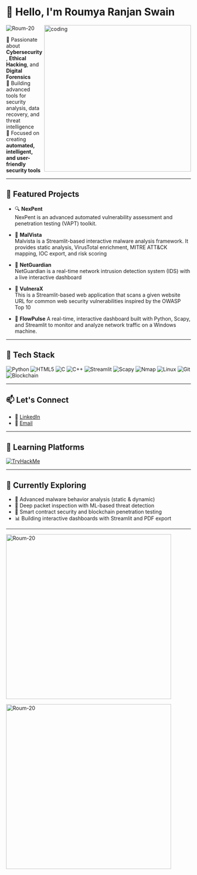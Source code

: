 # 👋 Hello, I'm Roumya Ranjan Swain
<img align="right" alt = "coding" width ="400" src="https://images.squarespace-cdn.com/content/v1/5769fc401b631bab1addb2ab/1541580611624-TE64QGKRJG8SWAIUS7NS/ke17ZwdGBToddI8pDm48kPoswlzjSVMM-SxOp7CV59BZw-zPPgdn4jUwVcJE1ZvWQUxwkmyExglNqGp0IvTJZamWLI2zvYWH8K3-s_4yszcp2ryTI0HqTOaaUohrI8PI6FXy8c9PWtBlqAVlUS5izpdcIXDZqDYvprRqZ29Pw0o/coding-freak.gif">
<p align="left"> <img src="https://komarev.com/ghpvc/?username=Roum-20&label=Profile%20views&color=0e75b6&style=flat" alt="Roum-20" /> </p>



🔐 Passionate about **Cybersecurity**, **Ethical Hacking**, and **Digital Forensics**  
🧠 Building advanced tools for security analysis, data recovery, and threat intelligence  
🚀 Focused on creating **automated, intelligent, and user-friendly security tools**

---

## 💼 Featured Projects

- 🔍 **NexPent**  
   NexPent is an advanced automated vulnerability assessment and penetration testing (VAPT) toolkit.
  
- 🧪 **MalVista**  
  Malvista is a Streamlit-based interactive malware analysis framework. It provides static analysis, VirusTotal enrichment, MITRE ATT&CK mapping, IOC export, and risk scoring

- 📡 **NetGuardian**  
   NetGuardian is a real-time network intrusion detection system (IDS) with a live interactive dashboard

- 🎯 **VulneraX**  
   This is a Streamlit-based web application that scans a given website URL for common web security vulnerabilities inspired by the OWASP Top 10

- 🧰 **FlowPulse**
                      A real-time, interactive dashboard built with Python, Scapy, and Streamlit to monitor and analyze network traffic on a Windows machine.
---

## 🧰 Tech Stack

![Python](https://img.shields.io/badge/Python-3670A0?style=for-the-badge&logo=python&logoColor=ffdd54)
![HTML5](https://img.shields.io/badge/HTML5-E34F26?style=for-the-badge&logo=html5&logoColor=white)
![C](https://img.shields.io/badge/C-00599C?style=for-the-badge&logo=c&logoColor=white)
![C++](https://img.shields.io/badge/C++-00599C?style=for-the-badge&logo=cplusplus&logoColor=white)
![Streamlit](https://img.shields.io/badge/Streamlit-FF4B4B?style=for-the-badge&logo=streamlit&logoColor=white)
![Scapy](https://img.shields.io/badge/Scapy-222222?style=for-the-badge&logo=python&logoColor=yellow)
![Nmap](https://img.shields.io/badge/Nmap-4F4F4F?style=for-the-badge&logo=linux&logoColor=white)
![Linux](https://img.shields.io/badge/Linux-FCC624?style=for-the-badge&logo=linux&logoColor=black)
![Git](https://img.shields.io/badge/Git-F05032?style=for-the-badge&logo=git&logoColor=white)
![Blockchain](https://img.shields.io/badge/Blockchain-121D33?style=for-the-badge&logo=blockchain.com&logoColor=white)

---

## 📫 Let's Connect

- 💼 [LinkedIn](https://www.linkedin.com/in/roumyaranjanswain)
- 📧 [Email](roumyaranjanswain8@gmail.com)

---
## 🧪 Learning Platforms

[![TryHackMe](https://img.shields.io/badge/TryHackMe-212C42?style=for-the-badge&logo=tryhackme&logoColor=white)](https://tryhackme.com/)

---

## 🧠 Currently Exploring

- 🧬 Advanced malware behavior analysis (static & dynamic)
- 📡 Deep packet inspection with ML-based threat detection
- 🔐 Smart contract security and blockchain penetration testing
- 📊 Building interactive dashboards with Streamlit and PDF export
---
<p><img align="center" width = "450" src="https://github-readme-stats.vercel.app/api/top-langs?username=Roum-20&show_icons=true&locale=en&layout=compact" alt="Roum-20" /></p>

<p><img align="center" width = "450" src="https://github-readme-stats.vercel.app/api?username=Roum-20&show_icons=true&locale=en" alt="Roum-20" /></p>




